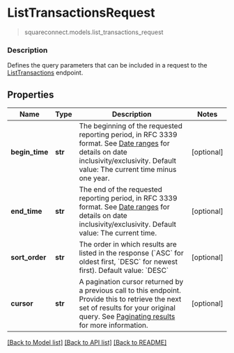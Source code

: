 # ListTransactionsRequest
> squareconnect.models.list_transactions_request

### Description

Defines the query parameters that can be included in a request to the [ListTransactions](#endpoint-listtransactions) endpoint.

## Properties
Name | Type | Description | Notes
------------ | ------------- | ------------- | -------------
**begin_time** | **str** | The beginning of the requested reporting period, in RFC 3339 format.  See [Date ranges](#dateranges) for details on date inclusivity/exclusivity.  Default value: The current time minus one year. | [optional]
**end_time** | **str** | The end of the requested reporting period, in RFC 3339 format.  See [Date ranges](#dateranges) for details on date inclusivity/exclusivity.  Default value: The current time. | [optional]
**sort_order** | **str** | The order in which results are listed in the response (&#x60;ASC&#x60; for oldest first, &#x60;DESC&#x60; for newest first).  Default value: &#x60;DESC&#x60; | [optional]
**cursor** | **str** | A pagination cursor returned by a previous call to this endpoint. Provide this to retrieve the next set of results for your original query.  See [Paginating results](#paginatingresults) for more information. | [optional]

[[Back to Model list]](../README.md#documentation-for-models) [[Back to API list]](../README.md#documentation-for-api-endpoints) [[Back to README]](../README.md)


